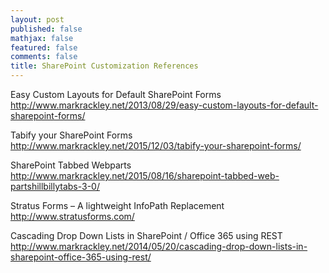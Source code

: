 ```yaml
---
layout: post
published: false
mathjax: false
featured: false
comments: false
title: SharePoint Customization References
---
```


Easy Custom Layouts for Default SharePoint Forms
http://www.markrackley.net/2013/08/29/easy-custom-layouts-for-default-sharepoint-forms/

Tabify your SharePoint Forms
http://www.markrackley.net/2015/12/03/tabify-your-sharepoint-forms/

SharePoint Tabbed Webparts
http://www.markrackley.net/2015/08/16/sharepoint-tabbed-web-partshillbillytabs-3-0/

Stratus Forms – A lightweight InfoPath Replacement
http://www.stratusforms.com/


Cascading Drop Down Lists in SharePoint / Office 365 using REST
http://www.markrackley.net/2014/05/20/cascading-drop-down-lists-in-sharepoint-office-365-using-rest/


